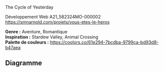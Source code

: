 The Cycle of Yesterday

Développement Web A21_582324MO-000002
https://smnarnold.com/projets/vous-etes-le-heros

**Genre :** Aventure, Romantique  <br/>
**Inspiration :** Stardew Valley, Animal Crossing  <br/>
**Palette de couleurs :** https://coolors.co/61e294-7bcdba-9799ca-bd93d8-b47aea  <br/>

## Diagramme

